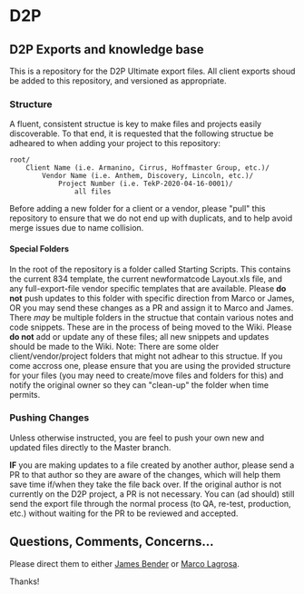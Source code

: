# D2P
## D2P Exports and knowledge base
This is a repository for the D2P Ultimate export files. All client exports shoud be added to this repository, and versioned as appropriate. 
### Structure
A fluent, consistent structue is key to make files and projects easily discoverable. To that end, it is requested that the following structue be adheared to when adding your project to this repository:
    
    root/
        Client Name (i.e. Armanino, Cirrus, Hoffmaster Group, etc.)/
            Vendor Name (i.e. Anthem, Discovery, Lincoln, etc.)/
                Project Number (i.e. TekP-2020-04-16-0001)/
                    all files
Before adding a new folder for a client or a vendor, please "pull" this repository to ensure that we do not end up with duplicats, and to help avoid merge issues due to name collision.
#### Special Folders
In the root of the repository is a folder called Starting Scripts. This contains the current 834 template, the current newformatcode Layout.xls file, and any full-export-file vendor specific templates that are available. Please **do not** push updates to this folder with specific direction from Marco or James, OR you may send these changes as a PR and assign it to Marco and James.
There *may* be multiple folders in the structue that contain various notes and code snippets. These are in the process of being moved to the Wiki. Please **do not** add or update any of these files; all new snippets and updates should be made to the Wiki.
Note: There are some older client/vendor/project folders that might not adhear to this structue. If you come accross one, please ensure that you are using the provided structure for your files (you may need to create/move files and folders for this) and notify the original owner so they can "clean-up" the folder when time permits.
### Pushing Changes
Unless otherwise instructed, you are feel to push your own new and updated files directly to the Master branch.

**IF** you are making updates to a file created by another author, please send a PR to that author so they are aware of the changes, which will help them save time if/when they take the file back over. If the original author is not currently on the D2P project, a PR is not necessary. You can (ad should) still send the export file through the normal process (to QA, re-test, production, etc.) without waiting for the PR to be reviewed and accepted.

## Questions, Comments, Concerns...
Please direct them to either [James Bender](JBender@TekPartners.com) or [Marco Lagrosa](MLagrosa@TekPartners.com). 

Thanks!